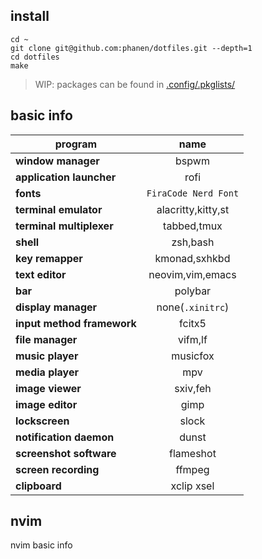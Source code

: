 ## install
```
cd ~
git clone git@github.com:phanen/dotfiles.git --depth=1
cd dotfiles
make
```
> WIP: packages can be found in [.config/.pkglists/](.config/.pkglists/)

## basic info
|program|name|
| - | :--: |
|**window manager**|bspwm|
|**application launcher**|rofi|
|**fonts**|`FiraCode Nerd Font`|
|**terminal emulator**|alacritty,kitty,st|
|**terminal multiplexer**|tabbed,tmux|
|**shell**|zsh,bash|
|**key remapper**|kmonad,sxhkbd|
|**text editor**|neovim,vim,emacs|
|**bar**|polybar|
|**display manager**|none(`.xinitrc`)|
|**input method framework**|fcitx5|
|**file manager**|vifm,lf|
|**music player**|musicfox|
|**media player**|mpv|
|**image viewer**|sxiv,feh|
|**image editor**|gimp|
|**lockscreen**|slock|
|**notification daemon**|dunst|
|**screenshot software**|flameshot|
|**screen recording**|ffmpeg|
|**clipboard**|xclip xsel|


## nvim
nvim basic info
